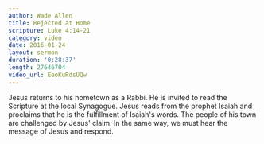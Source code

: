 ```yaml
---
author: Wade Allen
title: Rejected at Home
scripture: Luke 4:14-21
category: video
date: 2016-01-24
layout: sermon
duration: '0:28:37' 
length: 27646704
video_url: EeoKuRdsUQw
---
```


Jesus returns to his hometown as a Rabbi. He is invited to read the Scripture at the local Synagogue. Jesus reads from the prophet Isaiah and proclaims that he is the fulfillment of Isaiah's words. The people of his town are challenged by Jesus' claim. In the same way, we must hear the message of Jesus and respond.
